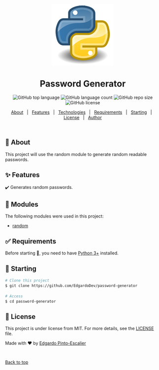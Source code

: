 <div align="center" id="top"> 
  <img src="https://github.com/EdgardoDev/MyFiles/blob/main/Python.svg.png?raw=true" alt="Python Logo" height="200" width="200"/>
</div>

<h1 align="center">Password Generator</h1>

<p align="center">
  <img alt="GitHub top language" src="https://img.shields.io/github/languages/top/EdgardoDev/password-generator?logo=python&logoColor=%23fff&style=for-the-badge&color=066da5">

  <img alt="GitHub language count" src="https://img.shields.io/github/languages/count/EdgardoDev/password-generator?color=066da5&logo=python&logoColor=%23fff&style=for-the-badge&color=066da5">

  <img alt="GitHub repo size" src="https://img.shields.io/github/repo-size/EdgardoDev/password-generator?logo=github&logoColor=%23fff&style=for-the-badge&color=066da5">

  <img alt="GitHub license" src="https://img.shields.io/github/license/EdgardoDev/password-generator?logo=github&style=for-the-badge&color=066da5">

  <!-- <img alt="Github issues" src="https://img.shields.io/github/issues/{{YOUR_GITHUB_USERNAME}}/password-generator?color=56BEB8" /> -->

  <!-- <img alt="Github forks" src="https://img.shields.io/github/forks/{{YOUR_GITHUB_USERNAME}}/password-generator?color=56BEB8" /> -->

  <!-- <img alt="Github stars" src="https://img.shields.io/github/stars/{{YOUR_GITHUB_USERNAME}}/password-generator?color=56BEB8" /> -->
</p>

<!-- Status -->

<!-- <h4 align="center"> 
	🚧  Password Generator 🚀 Under construction...  🚧
</h4> 

<hr> -->

<p align="center">
  <a href="#dart-about">About</a> &#xa0; | &#xa0; 
  <a href="#sparkles-features">Features</a> &#xa0; | &#xa0;
  <a href="#rocket-technologies">Technologies</a> &#xa0; | &#xa0;
  <a href="#white_check_mark-requirements">Requirements</a> &#xa0; | &#xa0;
  <a href="#checkered_flag-starting">Starting</a> &#xa0; | &#xa0;
  <a href="#memo-license">License</a> &#xa0; | &#xa0;
  <a href="https://github.com/EdgardoDev" target="_blank">Author</a>
</p>

<br>

## :dart: About ##

This project will use the random module to generate random readable passwords.

## :sparkles: Features ##

:heavy_check_mark: Generates random passwords.

## :rocket: Modules ##

The following modules were used in this project:

- [random]()

## :white_check_mark: Requirements ##

Before starting :checkered_flag:, you need to have [Python 3+](https://www.python.org/download/releases/3.0/) installed.

## :checkered_flag: Starting ##

```bash
# Clone this project
$ git clone https://github.com/EdgardoDev/password-generator

# Access
$ cd password-generator
```

## :memo: License ##

This project is under license from MIT. For more details, see the [LICENSE](LICENSE.md) file.


Made with :heart: by <a href="https://github.com/EdgardoDev" target="_blank">Edgardo Pinto-Escalier</a>

&#xa0;

<a href="#top">Back to top</a>
